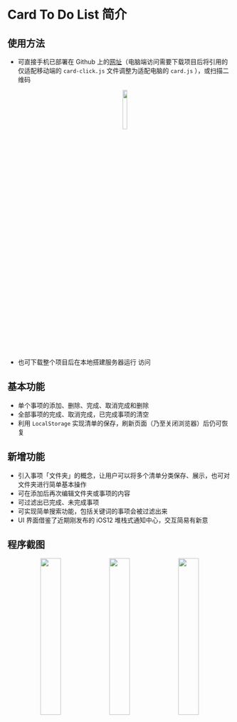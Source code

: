# Card To Do List 简介

## 使用方法

- 可直接手机已部署在 Github 上的[网址](https://ericlee12138.github.io/Card/)（电脑端访问需要下载项目后将引用的仅适配移动端的 `card-click.js` 文件调整为适配电脑的 `card.js` ），或扫描二维码

  <div align="center">
    <img src="https://ws4.sinaimg.cn/large/006tKfTcly1fsm49csadhj307s07sq2p.jpg" width="15%">
  </div>
  
- 也可下载整个项目后在本地搭建服务器运行
访问
## 基本功能

- 单个事项的添加、删除、完成、取消完成和删除
- 全部事项的完成、取消完成，已完成事项的清空
- 利用 `LocalStorage` 实现清单的保存，刷新页面（乃至关闭浏览器）后仍可恢复

## 新增功能

- 引入事项「文件夹」的概念，让用户可以将多个清单分类保存、展示，也可对文件夹进行简单基本操作
- 可在添加后再次编辑文件夹或事项的内容
- 可过滤出已完成、未完成事项
- 可实现简单搜索功能，包括关键词的事项会被过滤出来
- UI 界面借鉴了近期刚发布的 iOS12 堆栈式通知中心，交互简易有新意

## 程序截图

<div align="center">
  <img src="https://ws3.sinaimg.cn/large/006tNc79gy1fshz8dphmyj30ku112wgv.jpg" width="30%">
  <img src="https://ws4.sinaimg.cn/large/006tNc79gy1fshz8ddw1vj30ku112tbc.jpg" width="30%">
  <img src="https://ws4.sinaimg.cn/large/006tNc79gy1fshz8cqqnaj30ku112di2.jpg" width="30%">
</div>
